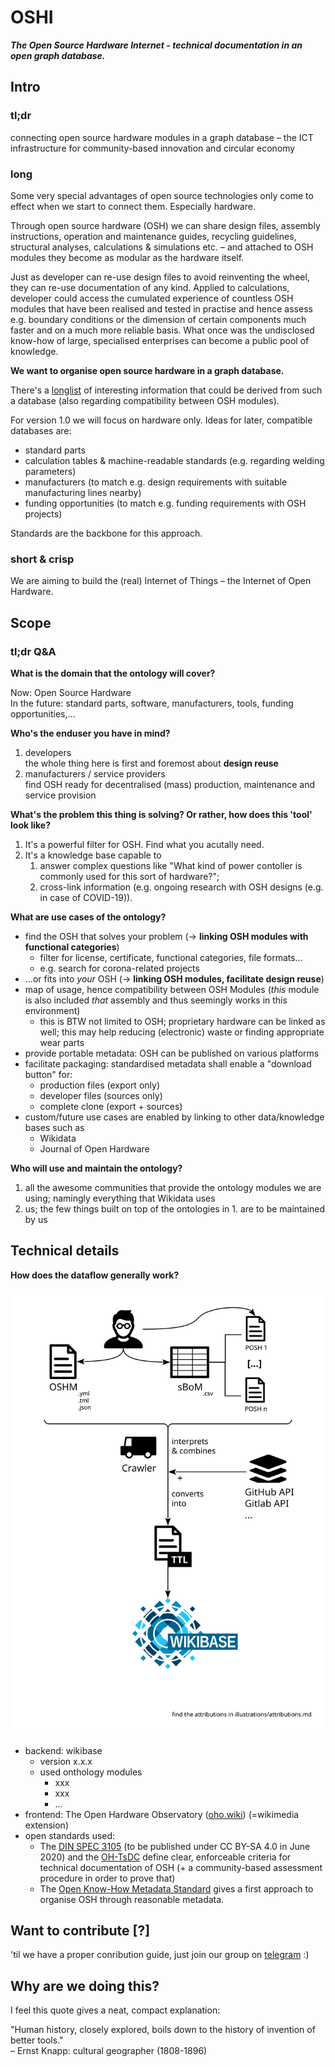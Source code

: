 # OSHI

**_The Open Source Hardware Internet - technical documentation in an open graph database._**

## Intro

### tl;dr

connecting open source hardware modules in a graph database – the ICT infrastructure for community-based innovation and circular economy

### long

Some very special advantages of open source technologies only come to effect when we start to connect them. Especially hardware.

Through open source hardware (OSH) we can share design files, assembly instructions, operation and maintenance guides, recycling guidelines, structural analyses, calculations & simulations etc. – and attached to OSH modules they become as modular as the hardware itself.

Just as developer can re-use design files to avoid reinventing the wheel, they can re-use documentation of any kind. Applied to calculations, developer could access the cumulated experience of countless OSH modules that have been realised and tested in practise and hence assess e.g. boundary conditions or the dimension of certain components much faster and on a much more reliable basis. What once was the undisclosed know-how of large, specialised enterprises can become a public pool of knowledge.

**We want to organise open source hardware in a graph database.**

There's a [longlist](Wikibase_Qs.md) of interesting information that could be derived from such a database (also regarding compatibility between OSH modules).

For version 1.0 we will focus on hardware only. Ideas for later, compatible databases are:

- standard parts
- calculation tables & machine-readable standards (e.g. regarding welding parameters)
- manufacturers (to match e.g. design requirements with suitable manufacturing lines nearby)
- funding opportunities (to match e.g. funding requirements with OSH projects)

Standards are the backbone for this approach.

### short & crisp

We are aiming to build the (real) Internet of Things – the Internet of Open Hardware.

## Scope

### tl;dr Q&A

**What is the domain that the ontology will cover?**

Now: Open Source Hardware\
In the future: standard parts, software, manufacturers, tools, funding opportunities,…

**Who's the enduser you have in mind?**

1. developers\
  the whole thing here is first and foremost about **design reuse**
2. manufacturers / service providers\
  find OSH ready for decentralised (mass) production, maintenance and service provision

**What's the problem this thing is solving? Or rather, how does this 'tool' look like?**

1. It's a powerful filter for OSH. Find what you acutally need.
2. It's a knowledge base capable to
   1. answer complex questions like "What kind of power contoller is commonly used for this sort of hardware?";
   2. cross-link information (e.g. ongoing research with OSH designs (e.g. in case of COVID-19)).

**What are use cases of the ontology?**

- find the OSH that solves your problem (→ **linking OSH modules with functional categories**)
  - filter for license, certificate, functional categories, file formats…
  - e.g. search for corona-related projects
- …or fits into _your_ OSH (→ **linking OSH modules, facilitate design reuse**)
- map of usage, hence compatibility between OSH Modules (_this_ module is also included _that_ assembly and thus seemingly works in this environment)
  - this is BTW not limited to OSH; proprietary hardware can be linked as well; this may help reducing (electronic) waste or finding appropriate wear parts
- provide portable metadata: OSH can be published on various platforms
- facilitate packaging: standardised metadata shall enable a "download button" for:
  - production files (export only)
  - developer files (sources only)
  - complete clone (export + sources)
- custom/future use cases are enabled by linking to other data/knowledge bases such as
  - Wikidata
  - Journal of Open Hardware

**Who will use and maintain the ontology?**

1. all the awesome communities that provide the ontology modules we are using; namingly everything that Wikidata uses
2. us; the few things built on top of the ontologies in 1. are to be maintained by us

## Technical details

**How does the dataflow generally work?**

![dataflow illustration](illustrations/dataflow-principle.svg)

- backend: wikibase
  - version x.x.x
  - used onthology modules
    - xxx
    - xxx
    - …
- frontend: The Open Hardware Observatory ([oho.wiki](en.oho.wiki)) (=wikimedia extension)
- open standards used:
  - The [DIN SPEC 3105](https://gitlab.com/OSEGermany/OHS) (to be published under CC BY-SA 4.0 in June 2020) and the [OH-TsDC](https://gitlab.com/OSEGermany/oh-tsdc) define clear, enforceable criteria for technical documentation of OSH (+ a community-based assessment procedure in order to prove that)
  - The [Open Know-How Metadata Standard](https://app.standardsrepo.com/MakerNetAlliance/OpenKnowHow/src/branch/master/1) gives a first approach to organise OSH through reasonable metadata.

## Want to contribute [?]

'til we have a proper conribution guide,
just join our group on [telegram](https://t.me/joinchat/FiYCVhD-NPfpMr5PnZaiNQ) :)

## Why are we doing this?

I feel this quote gives a neat, compact explanation:

"Human history, closely explored, boils down to the history of invention of better tools."\
– Ernst Knapp: cultural geographer (1808-1896)
